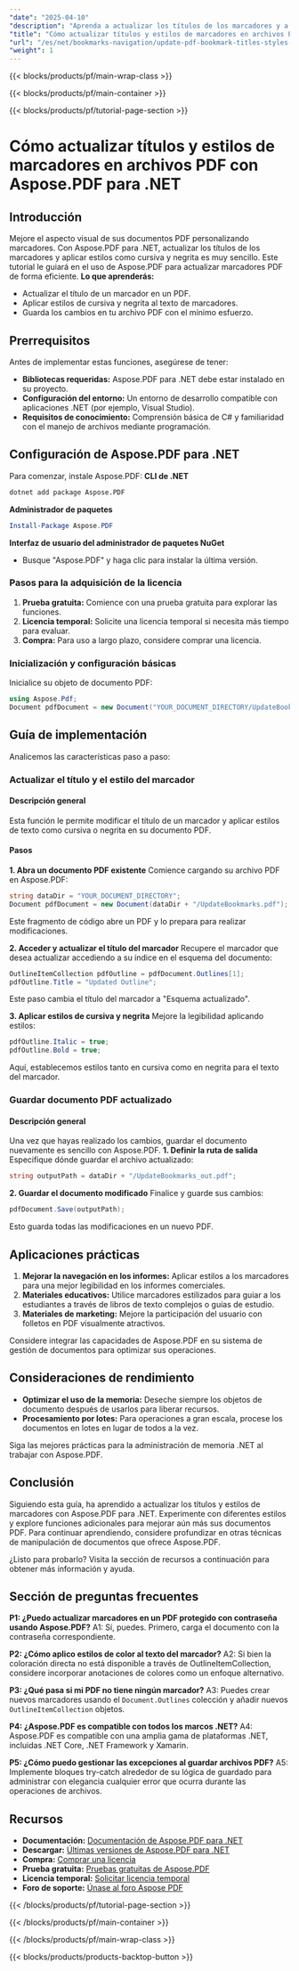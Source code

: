 ```yaml
---
"date": "2025-04-10"
"description": "Aprenda a actualizar los títulos de los marcadores y a aplicar estilos como cursiva y negrita con Aspose.PDF para .NET. Mejore sus documentos PDF con una navegación y presentación optimizadas."
"title": "Cómo actualizar títulos y estilos de marcadores en archivos PDF con Aspose.PDF para .NET"
"url": "/es/net/bookmarks-navigation/update-pdf-bookmark-titles-styles-aspose-pdf-dotnet/"
"weight": 1
---
```


{{< blocks/products/pf/main-wrap-class >}}

{{< blocks/products/pf/main-container >}}

{{< blocks/products/pf/tutorial-page-section >}}


# Cómo actualizar títulos y estilos de marcadores en archivos PDF con Aspose.PDF para .NET
## Introducción
Mejore el aspecto visual de sus documentos PDF personalizando marcadores. Con Aspose.PDF para .NET, actualizar los títulos de los marcadores y aplicar estilos como cursiva y negrita es muy sencillo. Este tutorial le guiará en el uso de Aspose.PDF para actualizar marcadores PDF de forma eficiente.
**Lo que aprenderás:**
- Actualizar el título de un marcador en un PDF.
- Aplicar estilos de cursiva y negrita al texto de marcadores.
- Guarda los cambios en tu archivo PDF con el mínimo esfuerzo.

## Prerrequisitos
Antes de implementar estas funciones, asegúrese de tener:
- **Bibliotecas requeridas:** Aspose.PDF para .NET debe estar instalado en su proyecto.
- **Configuración del entorno:** Un entorno de desarrollo compatible con aplicaciones .NET (por ejemplo, Visual Studio).
- **Requisitos de conocimiento:** Comprensión básica de C# y familiaridad con el manejo de archivos mediante programación.

## Configuración de Aspose.PDF para .NET
Para comenzar, instale Aspose.PDF:
**CLI de .NET**
```bash
dotnet add package Aspose.PDF
```
**Administrador de paquetes**
```powershell
Install-Package Aspose.PDF
```
**Interfaz de usuario del administrador de paquetes NuGet**
- Busque "Aspose.PDF" y haga clic para instalar la última versión.

### Pasos para la adquisición de la licencia
1. **Prueba gratuita:** Comience con una prueba gratuita para explorar las funciones.
2. **Licencia temporal:** Solicite una licencia temporal si necesita más tiempo para evaluar.
3. **Compra:** Para uso a largo plazo, considere comprar una licencia.

### Inicialización y configuración básicas
Inicialice su objeto de documento PDF:
```csharp
using Aspose.Pdf;
Document pdfDocument = new Document("YOUR_DOCUMENT_DIRECTORY/UpdateBookmarks.pdf");
```

## Guía de implementación
Analicemos las características paso a paso:

### Actualizar el título y el estilo del marcador
#### Descripción general
Esta función le permite modificar el título de un marcador y aplicar estilos de texto como cursiva o negrita en su documento PDF.

#### Pasos
**1. Abra un documento PDF existente**
Comience cargando su archivo PDF en Aspose.PDF:
```csharp
string dataDir = "YOUR_DOCUMENT_DIRECTORY";
Document pdfDocument = new Document(dataDir + "/UpdateBookmarks.pdf");
```
Este fragmento de código abre un PDF y lo prepara para realizar modificaciones.

**2. Acceder y actualizar el título del marcador**
Recupere el marcador que desea actualizar accediendo a su índice en el esquema del documento:
```csharp
OutlineItemCollection pdfOutline = pdfDocument.Outlines[1];
pdfOutline.Title = "Updated Outline";
```
Este paso cambia el título del marcador a "Esquema actualizado".

**3. Aplicar estilos de cursiva y negrita**
Mejore la legibilidad aplicando estilos:
```csharp
pdfOutline.Italic = true;
pdfOutline.Bold = true;
```
Aquí, establecemos estilos tanto en cursiva como en negrita para el texto del marcador.

### Guardar documento PDF actualizado
#### Descripción general
Una vez que hayas realizado los cambios, guardar el documento nuevamente es sencillo con Aspose.PDF.
**1. Definir la ruta de salida**
Especifique dónde guardar el archivo actualizado:
```csharp
string outputPath = dataDir + "/UpdateBookmarks_out.pdf";
```

**2. Guardar el documento modificado**
Finalice y guarde sus cambios:
```csharp
pdfDocument.Save(outputPath);
```
Esto guarda todas las modificaciones en un nuevo PDF.

## Aplicaciones prácticas
1. **Mejorar la navegación en los informes:** Aplicar estilos a los marcadores para una mejor legibilidad en los informes comerciales.
2. **Materiales educativos:** Utilice marcadores estilizados para guiar a los estudiantes a través de libros de texto complejos o guías de estudio.
3. **Materiales de marketing:** Mejore la participación del usuario con folletos en PDF visualmente atractivos.

Considere integrar las capacidades de Aspose.PDF en su sistema de gestión de documentos para optimizar sus operaciones.

## Consideraciones de rendimiento
- **Optimizar el uso de la memoria:** Deseche siempre los objetos de documento después de usarlos para liberar recursos.
- **Procesamiento por lotes:** Para operaciones a gran escala, procese los documentos en lotes en lugar de todos a la vez.

Siga las mejores prácticas para la administración de memoria .NET al trabajar con Aspose.PDF.

## Conclusión
Siguiendo esta guía, ha aprendido a actualizar los títulos y estilos de marcadores con Aspose.PDF para .NET. Experimente con diferentes estilos y explore funciones adicionales para mejorar aún más sus documentos PDF. Para continuar aprendiendo, considere profundizar en otras técnicas de manipulación de documentos que ofrece Aspose.PDF.

¿Listo para probarlo? Visita la sección de recursos a continuación para obtener más información y ayuda.

## Sección de preguntas frecuentes
**P1: ¿Puedo actualizar marcadores en un PDF protegido con contraseña usando Aspose.PDF?**
A1: Sí, puedes. Primero, carga el documento con la contraseña correspondiente.

**P2: ¿Cómo aplico estilos de color al texto del marcador?**
A2: Si bien la coloración directa no está disponible a través de OutlineItemCollection, considere incorporar anotaciones de colores como un enfoque alternativo.

**P3: ¿Qué pasa si mi PDF no tiene ningún marcador?**
A3: Puedes crear nuevos marcadores usando el `Document.Outlines` colección y añadir nuevos `OutlineItemCollection` objetos.

**P4: ¿Aspose.PDF es compatible con todos los marcos .NET?**
A4: Aspose.PDF es compatible con una amplia gama de plataformas .NET, incluidas .NET Core, .NET Framework y Xamarin.

**P5: ¿Cómo puedo gestionar las excepciones al guardar archivos PDF?**
A5: Implemente bloques try-catch alrededor de su lógica de guardado para administrar con elegancia cualquier error que ocurra durante las operaciones de archivos.

## Recursos
- **Documentación:** [Documentación de Aspose.PDF para .NET](https://reference.aspose.com/pdf/net/)
- **Descargar:** [Últimas versiones de Aspose.PDF para .NET](https://releases.aspose.com/pdf/net/)
- **Compra:** [Comprar una licencia](https://purchase.aspose.com/buy)
- **Prueba gratuita:** [Pruebas gratuitas de Aspose.PDF](https://releases.aspose.com/pdf/net/)
- **Licencia temporal:** [Solicitar licencia temporal](https://purchase.aspose.com/temporary-license/)
- **Foro de soporte:** [Únase al foro Aspose PDF](https://forum.aspose.com/c/pdf/10)

{{< /blocks/products/pf/tutorial-page-section >}}

{{< /blocks/products/pf/main-container >}}

{{< /blocks/products/pf/main-wrap-class >}}

{{< blocks/products/products-backtop-button >}}